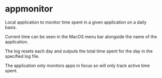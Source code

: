# appmonitor

Local application to monitor time spent in a given application on a daily basis.

Current time can be seen in the MacOS menu bar alongside the name of the application.

The log resets each day and outputs the total time spent for the day in the specified log file.

The application only monitors apps in focus so will only track active time spent.
